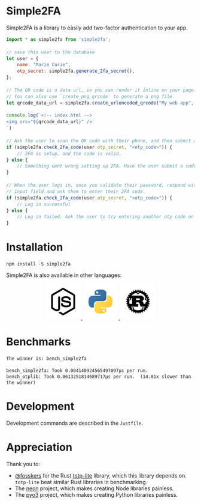 # Simple2FA

Simple2FA is a library to easily add two-factor authentication to your app.

```javascript
import * as simple2fa from 'simple2fa';

// save this user to the database
let user = { 
    name: "Marie Curie",
    otp_secret: simple2fa.generate_2fa_secret(),
};

// The QR code is a data url, so you can render it inline on your page. 
// You can also use `create_png_qrcode` to generate a png file.
let qrcode_data_url = simple2fa.create_urlencoded_qrcode("My web app", "Marie Curie", user.otp_secret)

console.log(`<!-- index.html -->
<img src="${qrcode_data_url}" />
`)

// Ask the user to scan the QR code with their phone, and then submit a code to confirm they have setup 2FA.
if (simple2fa.check_2fa_code(user.otp_secret, "<otp_code>")) {
    // 2FA is setup, and the code is valid.
} else {
    // Something went wrong setting up 2FA. Have the user submit a code again.
}

// When the user logs in, once you validate their password, respond with the user_id as a hidden 
// input field and ask them to enter their 2FA code.
if (simple2fa.check_2fa_code(user.otp_secret, "<otp_code>")) {
    // Log in successful
} else {
    // Log in failed. Ask the user to try entering another otp code or reject their login attempt.
}

```

# Installation
        
    npm install -S simple2fa

Simple2FA is also available in other languages:

<p align="center">
<a href="/node">
    <img src="https://github.com/kurtbuilds/logos/blob/9e56858d368da9e05a517c81ce28394f82d6b2fa/programming/node.png?raw=true" width="96px"/>
</a>
<a href="/python">
    <img src="https://github.com/kurtbuilds/logos/blob/9e56858d368da9e05a517c81ce28394f82d6b2fa/programming/python.png?raw=true" width="96px"/>
</a>
<a href="https://github.com/kurtbuilds/simple2fa/">
    <img src="https://github.com/kurtbuilds/logos/blob/9e56858d368da9e05a517c81ce28394f82d6b2fa/programming/rust.png?raw=true" width="96px"/>
</a>
</p>

# Benchmarks

    The winner is: bench_simple2fa

    bench_simple2fa: Took 0.004140924565497097µs per run.
    bench_otplib: Took 0.0613251814689717µs per run.  (14.81x slower than the winner)

# Development

Development commands are described in the `Justfile`.

# Appreciation

Thank you to:

- [@fosskers](https://github.com/fosskers) for the Rust [totp-lite](https://github.com/fosskers/totp-lite) library, 
    which this library depends on. `totp-lite` beat similar Rust libraries in benchmarking.
- The [neon](https://neon-bindings.com/) project, which makes creating Node libraries painless.
- The [pyo3](https://pyo3.rs/) project, which makes creating Python libraries painless.
